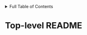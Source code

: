 <!-- START doctoc generated TOC please keep comment here to allow auto update -->
<!-- DON'T EDIT THIS SECTION, INSTEAD RE-RUN doctoc TO UPDATE -->
<details><summary>Full Table of Contents</summary>

Table of Contents

- [Top-level README](#top-level-readme)
- [This is a test document with a number](./mid-level-folder/low-level-folder/test_file.20200412.md#this-is-a-test-document-with-a-number)
- [This is a test document](./mid-level-folder/low-level-folder/test_file.md#this-is-a-test-document)

</details>
<!-- END doctoc generated TOC please keep comment here to allow auto update -->

# Top-level README